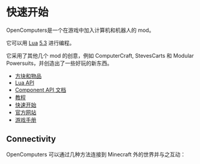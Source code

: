 # 快速开始
OpenComputers是一个在游戏中加入计算机和机器人的 mod。

它可以用 [Lua](http://www.lua.org/) [5.3](http://www.lua.org/manual/5.3/manual.html) 进行编程。

它采用了其他几个 mod 的创意，例如 ComputerCraft, StevesCarts 和 Modular Powersuits，并创造出了一些好玩的新东西。

- [方块和物品](/#contents)
- [Lua API](api)
- [Component API 文档](component)
- [教程](tutorial)
- [快速开始](tutorial/oc1_basic_computer)
- [官方网站](http://oc.cil.li/)
- [游戏手册](https://oc.shadowkat.net/)

## Connectivity
OpenComputers 可以通过几种方法连接到 Minecraft 外的世界并与之互动：
